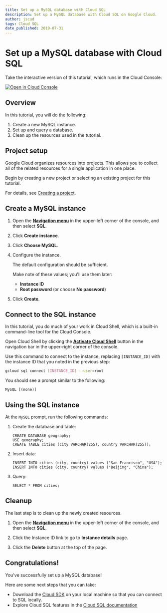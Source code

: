 ```yaml
---
title: Set up a MySQL database with Cloud SQL
description: Set up a MySQL database with Cloud SQL on Google Cloud.
author: jscud
tags: Cloud SQL
date_published: 2019-07-31
---
```


# Set up a MySQL database with Cloud SQL

<walkthrough-tutorial-duration duration="10"></walkthrough-tutorial-duration>

<walkthrough-alt>
Take the interactive version of this tutorial, which runs in the Cloud Console:

[![Open in Cloud Console](https://walkthroughs.googleusercontent.com/tutorial/resources/open-in-console-button.svg)](https://console.cloud.google.com/getting-started?walkthrough_tutorial_id=sql_mysql_quickstart)

</walkthrough-alt>

## Overview

In this tutorial, you will do the following:

1.  Create a new MySQL instance.
2.  Set up and query a database.
3.  Clean up the resources used in the tutorial.

## Project setup

Google Cloud organizes resources into projects. This allows you to
collect all of the related resources for a single application in one place.

Begin by creating a new project or selecting an existing project for this tutorial.

<walkthrough-project-billing-setup></walkthrough-project-billing-setup>

For details, see
[Creating a project](https://cloud.google.com/resource-manager/docs/creating-managing-projects#creating_a_project).

## Create a MySQL instance

1.  Open the [**Navigation menu**][spotlight-console-menu] in the upper-left corner of the console, and 
    then select **SQL**.
    <walkthrough-menu-navigation sectionId="SQL_SECTION"></walkthrough-menu-navigation>

1.  Click <walkthrough-spotlight-pointer spotlightId="sql-zero-state-create-button">**Create instance**</walkthrough-spotlight-pointer>.

1.  Click **Choose MySQL**.

1.  Configure the instance.

    The default configuration should be sufficient.
    
    Make note of these values; you'll use them later:

    *   <walkthrough-spotlight-pointer spotlightId="sql-instance-id-input">**Instance ID**</walkthrough-spotlight-pointer>
    *   <walkthrough-spotlight-pointer spotlightId="sql-root-password-input">**Root password**</walkthrough-spotlight-pointer> 
        (or choose
        <walkthrough-spotlight-pointer spotlightId="sql-root-password-input-nopassword">**No password**</walkthrough-spotlight-pointer>)

1.  Click <walkthrough-spotlight-pointer spotlightId="sql-create-save">**Create**</walkthrough-spotlight-pointer>.

## Connect to the SQL instance

In this tutorial, you do much of your work in Cloud Shell, which is a built-in command-line tool for the Cloud Console.

Open Cloud Shell by clicking the <walkthrough-cloud-shell-icon></walkthrough-cloud-shell-icon>[**Activate Cloud Shell**][spotlight-open-devshell] button in the navigation bar in the upper-right corner of the console.

Use this command to connect to the instance, replacing `[INSTANCE_ID]` with the instance ID that you noted
in the previous step:

```bash
gcloud sql connect [INSTANCE_ID] --user=root
```

You should see a prompt similar to the following:

```terminal
MySQL [(none)]
```

## Using the SQL instance

At the `MySQL` prompt, run the following commands:

1.  Create the database and table:

        CREATE DATABASE geography;
        USE geography;
        CREATE TABLE cities (city VARCHAR(255), country VARCHAR(255));

1.  Insert data:

        INSERT INTO cities (city, country) values ("San Francisco", "USA");
        INSERT INTO cities (city, country) values ("Beijing", "China");

1.  Query:

        SELECT * FROM cities;

## Cleanup

The last step is to clean up the newly created resources.

1.  Open the [**Navigation menu**][spotlight-console-menu] in the upper-left corner of the console, and 
    then select **SQL**.
    <walkthrough-menu-navigation sectionId="SQL_SECTION"></walkthrough-menu-navigation>

1.  Click the <walkthrough-spotlight-pointer spotlightId="sql-instance-detail-link">
    Instance ID</walkthrough-spotlight-pointer> link to go to **Instance details** page.

1.  Click the **Delete** button at the top of the page.

## Congratulations!

<walkthrough-conclusion-trophy></walkthrough-conclusion-trophy>

You've successfully set up a MySQL database! 

Here are some next steps that you can take:

*   Download the [Cloud SDK](https://cloud.google.com/sdk/downloads#interactive) on your local machine so that
    you can connect to SQL locally.
*   Explore Cloud SQL features in the [Cloud SQL documentation](https://cloud.google.com/sql/docs/features)

[spotlight-open-devshell]: walkthrough://spotlight-pointer?spotlightId=devshell-activate-button
[spotlight-console-menu]: walkthrough://spotlight-pointer?spotlightId=console-nav-menu

